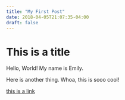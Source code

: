 ```yaml
---
title: "My First Post"
date: 2018-04-05T21:07:35-04:00
draft: false
---
```



# This is a title

Hello, World!  My name is Emily.

Here is another thing.  Whoa, this is sooo cool!

[this is a link](http://www.example.com/)




